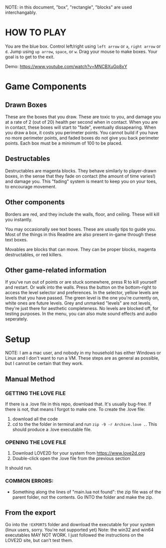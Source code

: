 NOTE: in this document, "box", "rectangle", "blocks" are used interchangably.

# HOW TO PLAY
You are the blue box. Control left/right using `left arrow` or `a`, `right arrow` or `d`. Jump using `up arrow`, `space`, or `w`.
Drag your mouse to make boxes. Your goal is to get to the exit.

Demo: https://www.youtube.com/watch?v=MNCBXuGp8xY

# Game Components

## Drawn Boxes
These are the boxes that you draw. These are toxic to you, and damage you at a rate of 2 (out of 20) health per second when in contact.
When you are in contact, these boxes will start to "fade", eventually dissapearing.
When you draw a box, it costs you perimeter points. You cannot build if you have no more perimeter points, and faded boxes do not give you back perimeter points.
Each box must be a minimum of 100 to be placed.

## Destructables
Destructables are magenta blocks. They behave similarly to player-drawn boxes, in the sense that they fade on contact (the amount of time varies!) and damage you.
This "fading" system is meant to keep you on your toes, to encourage movement.

## Other components
Borders are red, and they include the walls, floor, and ceiling. These will kill you instantly.

You may occasionally see text boxes. These are usually tips to guide you. Most of the things in this Readme are also present in-game through these text boxes.

Movables are blocks that can move. They can be proper blocks, magenta destructables, or red killers.

## Other game-related information
If you've run out of points or are stuck somewhere, press R to kill yourself and restart. Or walk into the walls.
Press the button on the bottom-right to access the level selector and preferences. In the selector, yellow levels are levels that you have passed. The green level is the one you're currently on, white ones are future levels. Grey and unmarked "levels" are not levels, they're just there for aesthetic completeness. No levels are blocked off, for testing purposes.
In the menu, you can also mute sound effects and audio seperately.

# Setup

NOTE: I am a mac user, and nobody in my household has either Windows or Linux and I don't want to run a VM. These steps are as general as possible, but I cannot be certain that they work.

## Manual Method
### GETTING THE LOVE FILE
If there is a .love file in this repo, download that. It's usually bug-free.
If there is not, that means I forgot to make one. To create the .love file:
1. download all the code
2. cd to the the folder in terminal and run `zip -9 -r Archive.love .`. This should produce a .love executable file.

### OPENING THE LOVE FILE
1. Download LOVE2D for your system from https://www.love2d.org
2. Double-click open the .love file from the previous section

It should run. 

### COMMON ERRORS:
- Something along the lines of "main.lua not found": the zip file was of the parent folder, not the contents. Go INTO the folder and make the zip.

## From the export
Go into the `!EXPORTS` folder and download the executable for your system (linux users, sorry. You're not supported yet)
Note: the win32 and win64 executables MAY NOT WORK. I just followed the instructions on the LOVE2D site, but can't test them. 
